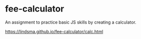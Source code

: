 # fee-calculator
An assignment to practice basic JS skills by creating a calculator.


https://lindsma.github.io/fee-calculator/calc.html
